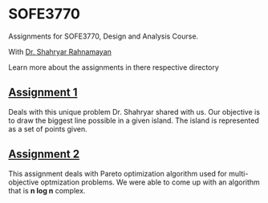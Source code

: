 # SOFE3770
Assignments for SOFE3770, Design and Analysis Course.

With [Dr. Shahryar Rahnamayan](http://rahnamayan.ca)

Learn more about the assignments in there respective directory

## [Assignment 1](https://github.com/justinjk007/SOFE3770/tree/master/Assignment1-V2-With-CGAL)

Deals with this unique problem Dr. Shahryar shared with us. Our
objective is to draw the biggest line possible in a given island. The
island is represented as a set of points given.

## [Assignment 2](https://github.com/justinjk007/SOFE3770/tree/master/ParetoEfficiency)

This assignment deals with Pareto optimization algorithm used for
multi-objective optmization problems. We were able to come up with an
algorithm that is **n log n** complex.
